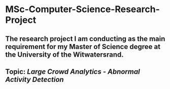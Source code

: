 # MSc-Computer-Science-Research-Project
The research project I am conducting as the main requirement for my Master of Science degree at the University of the Witwatersrand.
-------------------------------------------------------------------------------------------
## Topic: *Large Crowd Analytics - Abnormal Activity Detection*
